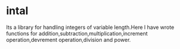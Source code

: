 # intal
Its a library for handling integers of variable length.Here I have wrote functions for addition,subtraction,multiplication,increment operation,devrement operation,division and power.
